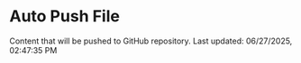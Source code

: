 # Auto Push File

Content that will be pushed to GitHub repository.
Last updated: 06/27/2025, 02:47:35 PM